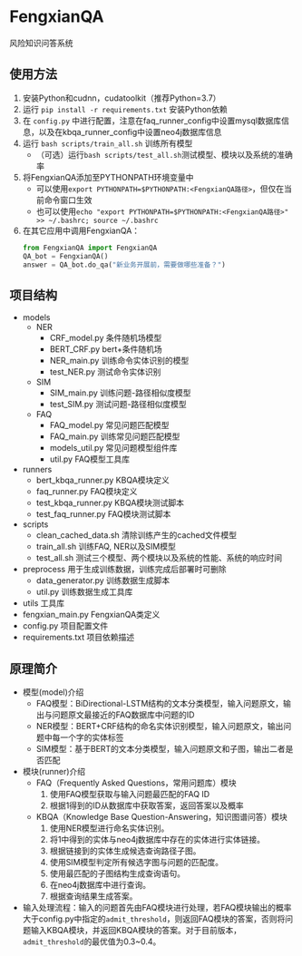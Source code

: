 # FengxianQA
风险知识问答系统
## 使用方法
1. 安装Python和cudnn，cudatoolkit（推荐Python=3.7）
2. 运行 `pip install -r requirements.txt` 安装Python依赖
3. 在 `config.py` 中进行配置，注意在faq_runner_config中设置mysql数据库信息，以及在kbqa_runner_config中设置neo4j数据库信息
4. 运行 `bash scripts/train_all.sh` 训练所有模型
    * （可选）运行`bash scripts/test_all.sh`测试模型、模块以及系统的准确率
5. 将FengxianQA添加至PYTHONPATH环境变量中
    * 可以使用`export PYTHONPATH=$PYTHONPATH:<FengxianQA路径>`，但仅在当前命令窗口生效
    * 也可以使用`echo "export PYTHONPATH=$PYTHONPATH:<FengxianQA路径>" >> ~/.bashrc; source ~/.bashrc`
6. 在其它应用中调用FengxianQA： 
    ```Python
    from FengxianQA import FengxianQA
    QA_bot = FengxianQA()
    answer = QA_bot.do_qa("新业务开展前，需要做哪些准备？")
    ```

## 项目结构
* models
    * NER
        * CRF_model.py    条件随机场模型
        * BERT_CRF.py     bert+条件随机场
        * NER_main.py     训练命令实体识别的模型
        * test_NER.py     测试命令实体识别
    * SIM
        * SIM_main.py     训练问题-路径相似度模型
        * test_SIM.py     测试问题-路径相似度模型
    * FAQ
        * FAQ_model.py    常见问题匹配模型
        * FAQ_main.py     训练常见问题匹配模型
        * models_util.py  常见问题模型组件库
        * util.py         FAQ模型工具库
* runners
    * bert_kbqa_runner.py KBQA模块定义
    * faq_runner.py       FAQ模块定义
    * test_kbqa_runner.py KBQA模块测试脚本
    * test_faq_runner.py  FAQ模块测试脚本
* scripts
    * clean_cached_data.sh 清除训练产生的cached文件模型
    * train_all.sh         训练FAQ, NER以及SIM模型
    * test_all.sh          测试三个模型、两个模块以及系统的性能、系统的响应时间
* preprocess 用于生成训练数据，训练完成后部署时可删除
    * data_generator.py    训练数据生成脚本
    * util.py              训练数据生成工具库
* utils 工具库
* fengxian_main.py  FengxianQA类定义
* config.py 项目配置文件
* requirements.txt 项目依赖描述

## 原理简介
* 模型(model)介绍
    * FAQ模型：BiDirectional-LSTM结构的文本分类模型，输入问题原文，输出与问题原文最接近的FAQ数据库中问题的ID
    * NER模型：BERT+CRF结构的命名实体识别模型，输入问题原文，输出问题中每一个字的实体标签
    * SIM模型：基于BERT的文本分类模型，输入问题原文和子图，输出二者是否匹配
* 模块(runner)介绍
    * FAQ（Frequently Asked Questions，常用问题库）模块
        1. 使用FAQ模型获取与输入问题最匹配的FAQ ID
        2. 根据1得到的ID从数据库中获取答案，返回答案以及概率
    * KBQA（Knowledge Base Question-Answering，知识图谱问答）模块
        1. 使用NER模型进行命名实体识别。
        2. 将1中得到的实体与neo4j数据库中存在的实体进行实体链接。
        3. 根据链接到的实体生成候选查询路径子图。
        4. 使用SIM模型判定所有候选字图与问题的匹配度。
        5. 使用最匹配的子图结构生成查询语句。
        6. 在neo4j数据库中进行查询。
        7. 根据查询结果生成答案。
* 输入处理流程：输入的问题首先由FAQ模块进行处理，若FAQ模块输出的概率大于config.py中指定的`admit_threshold`，则返回FAQ模块的答案，否则将问题输入KBQA模块，并返回KBQA模块的答案。对于目前版本，`admit_threshold`的最优值为0.3~0.4。